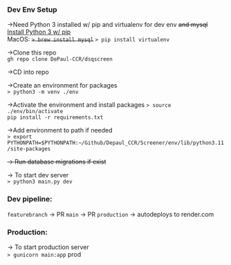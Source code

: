 ### Dev Env Setup
->Need Python 3 installed w/ pip and virtualenv for dev env ~~and mysql~~  
[Install Python 3 w/ pip](https://www.python.org/downloads/)  
MacOS:
~~`> brew install mysql`~~
`> pip install virtualenv`

->Clone this repo  
`gh repo clone DePaul-CCR/dsqscreen`

->CD into repo

->Create an environment for packages  
`> python3 -m venv ./env`

->Activate the environment and install packages
`> source ./env/bin/activate`  
`pip install -r requirements.txt`

->Add environment to path if needed  
`> export PYTHONPATH=$PYTHONPATH:~/Github/Depaul_CCR/Screener/env/lib/python3.11/site-packages`

~~-> Run database migrations if exist~~

-> To start dev server  
`> python3 main.py dev`

### Dev pipeline:  
`featurebranch` -> PR `main` -> PR `production` -> autodeploys to render.com

### Production:
-> To start production server  
`> gunicorn main:app` prod